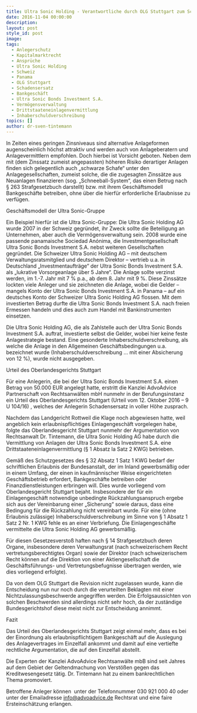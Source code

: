```yaml
---
title: Ultra Sonic Holding - Verantwortliche durch OLG Stuttgart zum Schadensersatz verurteilt
date: 2016-11-04 00:00:00
description:
layout: post
style_id: post
image:
tags:
  - Anlegerschutz
  - Kapitalmarktrecht
  - Ansprüche
  - Ultra Sonic Holding
  - Schweiz
  - Panama
  - OLG Stuttgart
  - Schadensersatz
  - Bankgeschäft
  - Ultra Sonic Bonds Investment S.A.
  - Vermögensverwaltung
  - Drittstaateneinlagenvermittlung
  - Inhaberschuldverschreibung
topics: []
author: dr-sven-tintemann
---
```



In Zeiten eines geringen Zinsniveaus sind alternative Anlageformen augenscheinlich höchst attraktiv und werden auch von Anlageberatern und Anlagevermittlern empfohlen. Doch hierbei ist Vorsicht geboten. Neben dem mit (dem Zinssatz zumeist angepassten) höheren Risiko derartiger Anlagen finden sich gelegentlich auch „schwarze Schafe“ unter den Anlagegesellschaften, zumeist solche, die die zugesagten Zinssätze aus Neuanlagen finanzieren (sog. „Schneeball-System“, das einen Betrug nach § 263 Strafgesetzbuch darstellt) bzw. mit ihrem Geschäftsmodell Bankgeschäfte betreiben, ohne über die hierfür erforderliche Erlaubnisse zu verfügen.

Geschäftsmodell der Ultra Sonic-Gruppe

Ein Beispiel hierfür ist die Ultra Sonic-Gruppe: Die Ultra Sonic Holding AG wurde 2007 in der Schweiz gegründet, ihr Zweck sollte die Beteiligung an Unternehmen, aber auch die Vermögensverwaltung sein. 2008 wurde eine passende panamaische Sociedad Anónima, die Investmentgesellschaft Ultra Sonic Bonds Investment S.A. nebst weiteren Gesellschaften gegründet. Die Schweizer Ultra Sonic Holding AG – mit deutschem Verwaltungsratsmitglied und deutschem Direktor – vertrieb u.a. in Deutschland „Investmentaufträge“ der Ultra Sonic Bonds Investment S.A. als „lukrative Vorsorgeanlage über 5 Jahre“. Die Anlage sollte verzinst werden, im 1.-7. Jahr mit 7 % p.a., ab dem 8. Jahr mit 9 %. Diese Zinssätze lockten viele Anleger und sie zeichneten die Anlage, wobei die Gelder – mangels Konto der Ultra Sonic Bonds Investment S.A. in Panama – auf ein deutsches Konto der Schweizer Ultra Sonic Holding AG flossen. Mit dem investierten Betrag durfte die Ultra Sonic Bonds Investment S.A. nach freien Ermessen handeln und dies auch zum Handel mit Bankinstrumenten einsetzen.

Die Ultra Sonic Holding AG, die als Zahlstelle auch der Ultra Sonic Bonds Investment S.A. auftrat, investierte selbst die Gelder, wobei hier keine feste Anlagestrategie bestand. Eine gesonderte Inhaberschuldverschreibung, als welche die Anlage in den Allgemeinen Geschäftsbedingungen u.a. bezeichnet wurde (Inhaberschuldverschreibung … mit einer Absicherung von 12 %), wurde nicht ausgegeben.

Urteil des Oberlandesgerichts Stuttgart

Für eine Anlegerin, die bei der Ultra Sonic Bonds Investment S.A. einen Betrag von 50.000 EUR angelegt hatte, erstritt die Kanzlei AdvoAdvice Partnerschaft von Rechtsanwälten mbH nunmehr in der Berufungsinstanz ein Urteil des Oberlandesgerichts Stuttgart (Urteil vom 12. Oktober 2016 – 9 U 104/16) , welches der Anlegerin Schadensersatz in voller Höhe zusprach.

Nachdem das Landgericht Rottweil die Klage noch abgewiesen hatte, weil angeblich kein erlaubnispflichtiges Einlagengeschäft vorgelegen habe, folgte das Oberlandesgericht Stuttgart nunmehr der Argumentation von Rechtsanwalt Dr. Tintemann, die Ultra Sonic Holding AG habe durch die Vermittlung von Anlagen der Ultra Sonic Bonds Investment S.A. eine Drittstaateneinlagenvermittlung (§ 1 Absatz la Satz 2 KWG) betrieben.

Gemäß des Schutzgesetzes des § 32 Absatz 1 Satz 1 KWG bedarf der schriftlichen Erlaubnis der Bundesanstalt, der im Inland gewerbsmäßig oder in einem Umfang, der einen in kaufmännischer Weise eingerichteten Geschäftsbetrieb erfordert, Bankgeschäfte betreiben oder Finanzdienstleistungen erbringen will. Dies wurde vorliegend vom Oberlandesgericht Stuttgart bejaht. Insbesondere der für ein Einlagengeschäft notwendige unbedingte Rückzahlungsanspruch ergebe sich aus der Vereinbarung einer „Sicherung“ sowie daraus, dass eine Bedingung für die Rückzahlung nicht vereinbart wurde. Für eine (ohne Erlaubnis zulässige) Inhaberschuldverschreibung im Sinne von § 1 Absatz 1 Satz 2 Nr. 1 KWG fehle es an einer Verbriefung. Die Einlagengeschäfte vermittelte die Ultra Sonic Holding AG gewerbsmäßig.

Für diesen Gesetzesverstoß haften nach § 14 Strafgesetzbuch deren Organe, insbesondere deren Verwaltungsrat (nach schweizerischem Recht vertretungsberechtigtes Organ) sowie der Direktor (nach schweizerischem Recht können auf die Direktion von einer Aktiengesellschaft die Geschäftsführungs- und Vertretungsbefugnisse übertragen werden, wie dies vorliegend erfolgte).

Da von dem OLG Stuttgart die Revision nicht zugelassen wurde, kann die Entscheidung nun nur noch durch die verurteilten Beklagten mit einer Nichtzulassungsbeschwerde angegriffen werden. Die Erfolgsaussichten von solchen Beschwerden sind allerdings nicht sehr hoch, da der zuständige Bundesgerichtshof diese meist nicht zur Entscheidung annimmt.

Fazit

Das Urteil des Oberlandesgerichts Stuttgart zeigt einmal mehr, dass es bei der Einordnung als erlaubnispflichtigem Bankgeschäft auf die Auslegung des Anlagevertrages im Einzelfall ankommt und damit auf eine vertiefte rechtliche Argumentation, die auf den Einzelfall abstellt.

Die Experten der Kanzlei AdvoAdvice Rechtsanwälte mbB sind seit Jahres auf dem Gebiet der Geltendmachung von Verstößen gegen das Kreditwesengesetz tätig. Dr. Tintemann hat zu einem bankrechtlichen Thema promoviert.

Betroffene Anleger können  unter der Telefonnummer 030 921 000 40 oder unter der Emailadresse info@advoadvice.de Rechtsrat und eine faire Ersteinschätzung erlangen.
